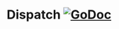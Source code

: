 # Dispatch [![GoDoc](https://godoc.org/github.com/ryanfaerman/dispatch?status.svg)](https://godoc.org/github.com/ryanfaerman/dispatch)
